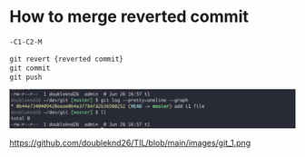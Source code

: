 # How to merge reverted commit


```
-C1-C2-M

```

```
git revert {reverted commit}
git commit
git push
```

![alt text](https://github.com/doubleknd26/TIL/blob/master/images/git_1.png?raw=true)

https://github.com/doubleknd26/TIL/blob/main/images/git_1.png